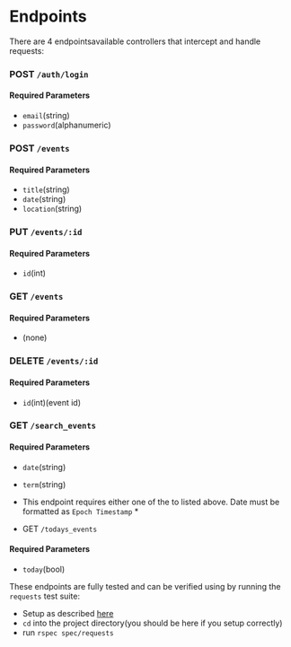 # Endpoints
There are 4 endpointsavailable controllers that intercept and handle requests:

### POST `/auth/login`
#### Required Parameters
* `email`(string)
* `password`(alphanumeric)


### POST `/events`
#### Required Parameters
* `title`(string)
* `date`(string)
* `location`(string)

### PUT `/events/:id`
#### Required Parameters
* `id`(int)

### GET `/events`
#### Required Parameters
* (none)

### DELETE `/events/:id`
#### Required Parameters
* `id`(int)(event id)


### GET `/search_events`
#### Required Parameters
* `date`(string)
* `term`(string)
* This endpoint requires either one of the to listed above. Date must be formatted as `Epoch Timestamp` *

* GET `/todays_events`
#### Required Parameters
* `today`(bool)

These endpoints are fully tested and can be verified using by running the `requests` test suite:
* Setup as described [here](../README.md)
* `cd` into the project directory(you should be here if you setup correctly)
* run `rspec spec/requests`
